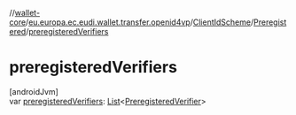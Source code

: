 //[wallet-core](../../../../index.md)/[eu.europa.ec.eudi.wallet.transfer.openid4vp](../../index.md)/[ClientIdScheme](../index.md)/[Preregistered](index.md)/[preregisteredVerifiers](preregistered-verifiers.md)

# preregisteredVerifiers

[androidJvm]\
var [preregisteredVerifiers](preregistered-verifiers.md): [List](https://kotlinlang.org/api/latest/jvm/stdlib/kotlin.collections/-list/index.html)&lt;[PreregisteredVerifier](../../-preregistered-verifier/index.md)&gt;
